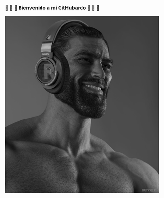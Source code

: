 ### 🏁 🏁 🏁  Bienvenido a mi GitHubardo 🏁 🏁 🏁 
![logo](https://github.com/JorgeSanchezF/JorgeSanchezF/blob/main/Assets/viuccxwhf0o51.png?raw=true)
<!--
**JorgeSanchezF/JorgeSanchezF** is a ✨ _special_ ✨ repository because its `README.md` (this file) appears on your GitHub profile.

Here are some ideas to get you started:

- 🔭 I’m currently working on ...
- 🌱 I’m currently learning ...
- 👯 I’m looking to collaborate on ...
- 🤔 I’m looking for help with ...
- 💬 Ask me about ...
- 📫 How to reach me: ...
- 😄 Pronouns: ...
- ⚡ Fun fact: ...
-->
